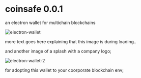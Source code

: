 # coinsafe 0.0.1
an electron wallet for multichain blockchains

![electron-wallet](https://media.discordapp.net/attachments/407746101303836683/407768002281603072/Screen_Shot_2018-01-29_at_10.23.45_PM.png)

more text goes here explaining that this image is during loading..

and another image of a splash with a company logo;

![electron-wallet-2](https://media.discordapp.net/attachments/407746101303836683/407768113476796436/Screen_Shot_2018-01-29_at_10.24.24_PM.png)

for adopting this wallet to your coorporate blockchain env;

